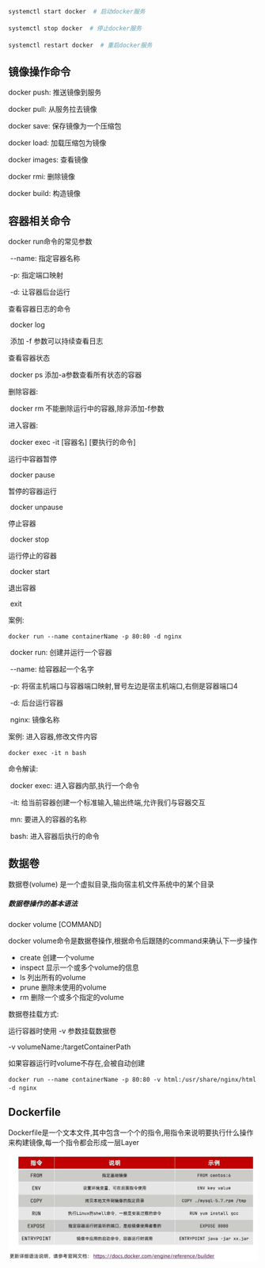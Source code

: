 ```sh
systemctl start docker  # 启动docker服务

systemctl stop docker  # 停止docker服务

systemctl restart docker  # 重启docker服务
```





## 镜像操作命令

docker push:	推送镜像到服务

docker pull:	从服务拉去镜像

docker save:	保存镜像为一个压缩包

docker load:	加载压缩包为镜像

docker images:	查看镜像

docker rmi:	删除镜像

docker build:	构造镜像



## 容器相关命令

docker run命令的常见参数

​	--name: 指定容器名称

​	-p: 指定端口映射

​	-d: 让容器后台运行

查看容器日志的命令

​	docker log

​	添加 -f 参数可以持续查看日志

查看容器状态

​	docker ps		添加-a参数查看所有状态的容器

删除容器:

​	docker rm		不能删除运行中的容器,除非添加-f参数

进入容器:

​	docker exec -it [容器名] [要执行的命令]

运行中容器暂停

​	docker pause

暂停的容器运行

​	docker unpause

停止容器

​	docker stop

运行停止的容器

​	docker start

退出容器

​	exit



案例:

`docker run --name containerName -p 80:80 -d nginx`

​	docker run: 创建并运行一个容器

​	--name: 给容器起一个名字

​	-p: 将宿主机端口与容器端口映射,冒号左边是宿主机端口,右侧是容器端口4

​	-d: 后台运行容器

​	nginx: 镜像名称



案例: 进入容器,修改文件内容

`docker exec -it n bash`

命令解读:

​	docker exec:	进入容器内部,执行一个命令

​	-it:	给当前容器创建一个标准输入,输出终端,允许我们与容器交互

​	mn:	要进入的容器的名称

​	bash:	进入容器后执行的命令



## 数据卷

数据卷(volume) 是一个虚拟目录,指向宿主机文件系统中的某个目录

##### 数据卷操作的基本语法

docker	volume	[COMMAND]

docker	volume命令是数据卷操作,根据命令后跟随的command来确认下一步操作

* create  创建一个volume
* inspect  显示一个或多个volume的信息
* ls  列出所有的volume
* prune  删除未使用的volume
* rm  删除一个或多个指定的volume

数据卷挂载方式:

运行容器时使用  -v  参数挂载数据卷

-v	volumeName:/targetContainerPath

如果容器运行时volume不存在,会被自动创建

`docker run --name containerName -p 80:80 -v html:/usr/share/nginx/html -d nginx`





## Dockerfile

Dockerfile是一个文本文件,其中包含一个个的指令,用指令来说明要执行什么操作来构建镜像,每一个指令都会形成一层Layer

![QQ截图20221027143903](assets/QQ%E6%88%AA%E5%9B%BE20221027143903.png)